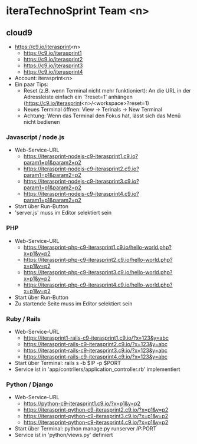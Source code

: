 # iteraTechnoSprint Team <n&gt;

## cloud9
* https://c9.io/iterasprint<n&gt;
  * https://c9.io/iterasprint1
  * https://c9.io/iterasprint2
  * https://c9.io/iterasprint3
  * https://c9.io/iterasprint4
* Account: iterasprint<n&gt;
* Ein paar Tips:
  * Reset (z.B. wenn Terminal nicht mehr funktioniert): An die URL in der Adressleiste einfach ein '?reset=1' anhängen (https://c9.io/iterasprint<n&gt;/<workspace&gt;?reset=1)
  * Neues Terminal öffnen: View -&gt; Terinals -&gt; New Terminal
  * Achtung: Wenn das Terminal den Fokus hat, lässt sich das Menü nicht bedienen

### Javascript / node.js
* Web-Service-URL
  * https://iterasprint-nodejs-c9-iterasprint1.c9.io?param1=p1&param2=p2
  * https://iterasprint-nodejs-c9-iterasprint2.c9.io?param1=p1&param2=p2
  * https://iterasprint-nodejs-c9-iterasprint3.c9.io?param1=p1&param2=p2
  * https://iterasprint-nodejs-c9-iterasprint4.c9.io?param1=p1&param2=p2
* Start über Run-Button
* 'server.js' muss im Editor selektiert sein

### PHP
* Web-Service-URL
  * https://iterasprint-php-c9-iterasprint1.c9.io/hello-world.php?x=p1&y=p2
  * https://iterasprint-php-c9-iterasprint2.c9.io/hello-world.php?x=p1&y=p2
  * https://iterasprint-php-c9-iterasprint3.c9.io/hello-world.php?x=p1&y=p2
  * https://iterasprint-php-c9-iterasprint4.c9.io/hello-world.php?x=p1&y=p2
* Start über Run-Button 
* Zu startende Seite muss im Editor selektiert sein

### Ruby / Rails
* Web-Service-URL
  * https://iterasprint1-rails-c9-iterasprint1.c9.io/?x=123&y=abc
  * https://iterasprint-rails-c9-iterasprint2.c9.io/?x=123&y=abc
  * https://iterasprint-rails-c9-iterasprint3.c9.io/?x=123&y=abc
  * https://iterasprint-rails-c9-iterasprint4.c9.io/?x=123&y=abc
* Start über Terminal: rails s -b $IP -p $PORT
* Service ist in 'app/contrllers/application_controller.rb' implementiert

### Python / Django
* Web-Service-URL
  * https://python-c9-iterasprint1.c9.io/?x=p1&y=p2
  * https://iterasprint-python-c9-iterasprint2.c9.io/?x=p1&y=p2
  * https://iterasprint-python-c9-iterasprint3.c9.io/?x=p1&y=p2
  * https://iterasprint-python-c9-iterasprint4.c9.io/?x=p1&y=p2
* Start über Terminal: python manage.py runserver $IP:$PORT
* Service ist in 'python/views.py' definiert
